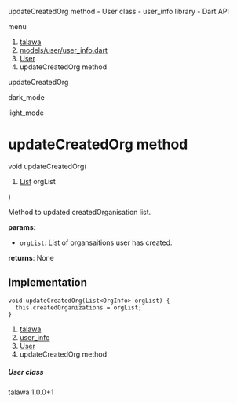 




updateCreatedOrg method - User class - user\_info library - Dart API







menu

1. [talawa](../../index.html)
2. [models/user/user\_info.dart](../../file-___home_harshil_Desktop_open-source_palisadoes_talawa_lib_models_user_user_info/)
3. [User](../../file-___home_harshil_Desktop_open-source_palisadoes_talawa_lib_models_user_user_info/User-class.html)
4. updateCreatedOrg method

updateCreatedOrg


dark\_mode

light\_mode




# updateCreatedOrg method


void
updateCreatedOrg(

1. [List](https://api.flutter.dev/flutter/dart-core/List-class.html) orgList

)

Method to updated createdOrganisation list.

**params**:

* `orgList`: List of organsaitions user has created.

**returns**:
None


## Implementation

```
void updateCreatedOrg(List<OrgInfo> orgList) {
  this.createdOrganizations = orgList;
}
```

 


1. [talawa](../../index.html)
2. [user\_info](../../file-___home_harshil_Desktop_open-source_palisadoes_talawa_lib_models_user_user_info/)
3. [User](../../file-___home_harshil_Desktop_open-source_palisadoes_talawa_lib_models_user_user_info/User-class.html)
4. updateCreatedOrg method

##### User class





talawa
1.0.0+1






